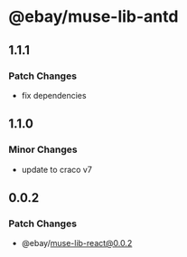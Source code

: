 # @ebay/muse-lib-antd

## 1.1.1

### Patch Changes

- fix dependencies

## 1.1.0

### Minor Changes

- update to craco v7

## 0.0.2

### Patch Changes

- @ebay/muse-lib-react@0.0.2
